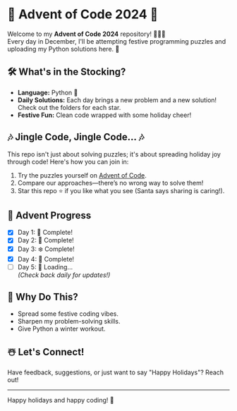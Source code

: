 # 🎄 Advent of Code 2024 🎅  

Welcome to my **Advent of Code 2024** repository! 🧑‍💻✨  
Every day in December, I'll be attempting festive programming puzzles and uploading my Python solutions here. 🎁  

## 🛠️ What's in the Stocking?  
- **Language:** Python 🐍  
- **Daily Solutions:** Each day brings a new problem and a new solution! Check out the folders for each star.  
- **Festive Fun:** Clean code wrapped with some holiday cheer!  

## 🎶 Jingle Code, Jingle Code... 🎶  
This repo isn't just about solving puzzles; it's about spreading holiday joy through code! Here's how you can join in:  
1. Try the puzzles yourself on [Advent of Code](https://adventofcode.com/).  
2. Compare our approaches—there’s no wrong way to solve them!  
3. Star this repo ⭐ if you like what you see (Santa says sharing is caring!).  

## 📅 Advent Progress  
- [x] Day 1: 🎅 Complete! 
- [x] Day 2: 🌟 Complete!  
- [x] Day 3: ❄️ Complete!  
- [x] Day 4: 🎁 Complete!  
- [ ] Day 5: 🎄 Loading...  
_(Check back daily for updates!)_  

## 🎄 Why Do This?  
- Spread some festive coding vibes.  
- Sharpen my problem-solving skills.  
- Give Python a winter workout.  

## ☃️ Let's Connect!  
Have feedback, suggestions, or just want to say "Happy Holidays"? Reach out!  

---

Happy holidays and happy coding! 🌟  
